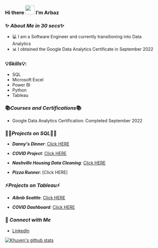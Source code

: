 ### Hi there <img src="https://raw.githubusercontent.com/MartinHeinz/MartinHeinz/master/wave.gif" width="30px"> I’m Arbaz

### ✨  ***About Me in 30 secs***✨


- 💻 I am a Software Engineer and currently transitioning into Data Analytics 
- 📊 I obtained the Google Data Analytics Certificate in September 2022


###  💡***Skills***💡:
 
- SQL
- Microsoft Excel
- Power BI
- Python
- Tableau

 
 ### 📚***Courses and Certifications***📚
 
 - Google Data Analytics Certification: Completed September 2022
 
 
 ###  👩‍💻***Projects on SQL***👩‍💻

- ***Danny's Dinner***: [Click HERE](https://github.com/Arbaz-Baig/Dannys_Dinner/blob/main/Solution.sql)

- ***COVID Project***: [Click HERE](https://github.com/Arbaz-Baig/CovidProject/blob/main/CovidProject.sql)

- ***Nashville Housing Data Cleaning***: [Click HERE](https://github.com/Arbaz-Baig/NashvilleHousing/blob/main/NashvilleHousing_DataCleaning.sql)

- ***Pizza Runner***: [Click HERE]

 
 ### ⚡***Projects on Tableau***⚡
 
 - ***Aibnb Seattle***: [Click HERE](https://public.tableau.com/app/profile/arbaz.baig/viz/AirbnbSeattle_16628117262790/Dashboard1)
 
 - ***COVID Dashboard***: [Click HERE](https://public.tableau.com/app/profile/arbaz.baig/viz/CovidDashboard_16629211454550/Dashboard1)
  
 
 ### 🙌  ***Connect with Me***
- [LinkedIn](https://www.linkedin.com/in/arbaz-baig/)


 [![Khuyen's github stats](https://github-readme-stats.vercel.app/api?username=Arbaz-Baig&count_private=true&show_icons=true&theme=algolia&hide_rank=false)](https://github.com/anuraghazra/github-readme-stats)
